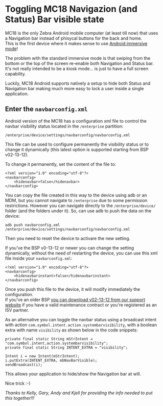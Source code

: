 # Toggling MC18 Navigazion (and Status) Bar visible state 

MC18 is the only Zebra Android mobile computer (at least till now) that uses a Navigation bar instead of phisycal buttons for the back and home.  
This is the first device where it makes sense to use [Android immersive mode](https://developer.android.com/samples/ImmersiveMode/index.html)!

The problem with the standard immersive mode is that swiping from the bottom or the top of the screen re-enable both Navigation and Status bar. It's not really intended to be a kiosk mode... is just to have a full screen capability.

Luckily, MC18 Android supports natively a setup to hide both Status and Navigation bar making much more easy to lock a user inside a single application.

## Enter the `navbarconfig.xml` 
Android version of the MC18 has a configuration xml file to control the navbar visibility status located in the `/enterprise` partition:

    /enterprise/device/settings/navbarconfig/navbarconfig.xml

This file can be used to configure permanently the visibility status or to change it dynamically (this latest option is supported starting from BSP v02-13-12).

To change it permanently, set the content of the file to:

    <?xml version="1.0" encoding="utf-8"?>
    <navbarconfig>
        <hidenavbar>false</hidenavbar>
    </navbarconfig>

You can copy the file created in this way to the device using adb or an MDM, but you cannot navigate to `/enterprise` due to some permission restrictions. However you can navigate directly to the `/enterprise/device/` folder (and the folders under it).  So, can use adb to push the data on the device:

    adb push navbarconfig.xml /enterprise/device/settings/navbarconfig/navbarconfig.xml

Then you need to reset the device to activare the new setting.

If you've the BSP v0-13-12 or newer you can change the setting dynamically, without the need of restarting the device, you can use this xml file inside your `navbarconfig.xml`:

    <?xml version="1.0" encoding="utf-8"?>
    <navbarconfig>
        <hidenavbarinstant>false</hidenavbarinstant>
    </navbarconfig>

Once you push this file to the device, it will modify immediately the configuration.  
If you've an older BSP [you can download v02-13-12 from our support website](https://portal.motorolasolutions.com/Support/XU-EN/Resolution?solutionId=101574&productDetailGUID=a3b89f5683686410VgnVCM10000001c7b00aRCRD&detailChannelGUID=96d05645aa79f310VgnVCM10000081c7b10aRCRD) if you have a valid maintenance contract or you're registered as an ISV partner.

As an alternative you can toggle the navbar status using a broadcast intent with action `com.symbol.intent.action.systembarvisibility`, with a boolean extra with name  `visibility` as shown below in the code snippets:

    private final static String mStrIntent = "com.symbol.intent.action.systembarvisibility";
    private final static String INTENT_EXTRA = "visibility";

    Intent i = new Intent(mStrIntent);
    i.putExtra(INTENT_EXTRA, mbNavBarVisible);
    sendBroadcast(i);

This allows your application to hide/show the Navigation bar at will.

Nice trick :-)

*Thanks to Kelly, Gary, Andy and Kjell for providing the info needed to put this together!!!* 
